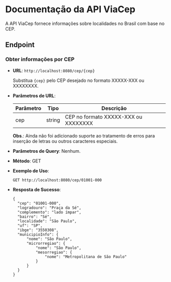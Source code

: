 # Documentação da API ViaCep

A API ViaCep fornece informações sobre localidades no Brasil com base no CEP.

## Endpoint

### Obter informações por CEP

- **URL**: `http://localhost:8080/cep/{cep}`

  Substitua `{cep}` pelo CEP desejado no formato XXXXX-XXX ou XXXXXXXX.
- **Parâmetros de URL**:

  | Parâmetro | Tipo   | Descrição                         |
    | --------- | ------ | --------------------------------- |
  | cep       | string | CEP no formato XXXXX-XXX ou XXXXXXXX |
  **Obs**.: Ainda não foi adicionado suporte ao tratamento de erros para inserção de letras ou outros caracteres especiais.


- **Parâmetros de Query**:
  Nenhum.

- **Método**: GET

- **Exemplo de Uso**:

  ```http
  GET http://localhost:8080/cep/01001-000
    ```

- **Resposta de Sucesso**:

  ```
  {
    "cep": "01001-000",
    "logradouro": "Praça da Sé",
    "complemento": "lado ímpar",
    "bairro": "Sé",
    "localidade": "São Paulo",
    "uf": "SP",
    "ibge": "3550308",
    "municipioInfo": {
        "nome": "São Paulo",
        "microrregiao": {
            "nome": "São Paulo",
            "mesorregiao": {
                "nome": "Metropolitana de São Paulo"
            }
        }
    }
  }
  ```